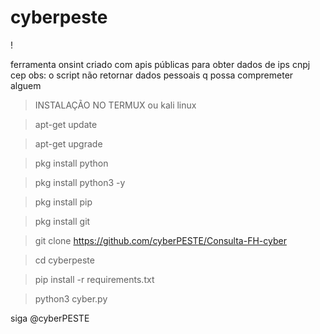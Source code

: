# cyberpeste
!

ferramenta onsint criado com apis públicas para obter dados de ips cnpj cep 
obs: o script não retornar dados pessoais q possa compremeter alguem

> INSTALAÇÃO NO TERMUX ou kali linux

> apt-get update

> apt-get upgrade

> pkg install python

> pkg install python3 -y

> pkg install pip

> pkg install git

> git clone https://github.com/cyberPESTE/Consulta-FH-cyber

> cd cyberpeste

> pip install -r requirements.txt

> python3 cyber.py

siga @cyberPESTE
